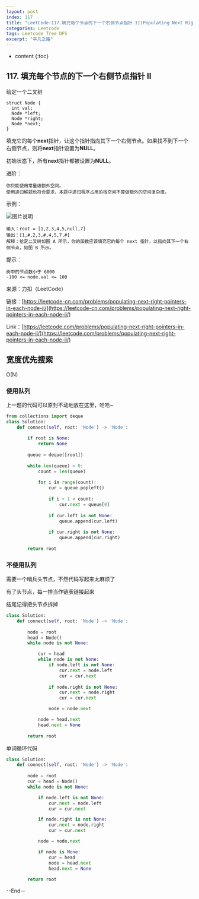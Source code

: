 ```yaml
---
layout: post
index: 117
title: "LeetCode-117.填充每个节点的下一个右侧节点指针 II(Populating Next Right Pointers in Each Node II)"
categories: Leetcode
tags: Leetcode Tree DFS
excerpt: "平凡之路"
---
```


* content
{:toc}

## 117. 填充每个节点的下一个右侧节点指针 II

给定一个二叉树

```
struct Node {
  int val;
  Node *left;
  Node *right;
  Node *next;
}
```

填充它的每个**next**指针，让这个指针指向其下一个右侧节点。如果找不到下一个右侧节点，则将**next**指针设置为**NULL**。

初始状态下，所有**next**指针都被设置为**NULL**。

进阶：

```
你只能使用常量级额外空间。
使用递归解题也符合要求，本题中递归程序占用的栈空间不算做额外的空间复杂度。
```

示例：

![图片说明](./images/leetcode-algorithm-117.jpg)

```
输入：root = [1,2,3,4,5,null,7]
输出：[1,#,2,3,#,4,5,7,#]
解释：给定二叉树如图 A 所示，你的函数应该填充它的每个 next 指针，以指向其下一个右侧节点，如图 B 所示。
```

提示：

```
树中的节点数小于 6000
-100 <= node.val <= 100
```

来源：力扣（LeetCode）

链接：[https://leetcode-cn.com/problems/populating-next-right-pointers-in-each-node-ii/](https://leetcode-cn.com/problems/populating-next-right-pointers-in-each-node-ii/)

Link：[https://leetcode.com/problems/populating-next-right-pointers-in-each-node-ii/](https://leetcode.com/problems/populating-next-right-pointers-in-each-node-ii/)

## 宽度优先搜索

O(N)

### 使用队列

上一题的代码可以原封不动地放在这里，哈哈~

```python
from collections import deque
class Solution:
    def connect(self, root: 'Node') -> 'Node':
        
        if root is None:
            return None
        
        queue = deque([root])
        
        while len(queue) > 0:
            count = len(queue)
            
            for i in range(count):
                cur = queue.popleft()
                
                if i + 1 < count:
                    cur.next = queue[0]
                    
                if cur.left is not None:
                    queue.append(cur.left)
                    
                if cur.right is not None:
                    queue.append(cur.right)
                    
        return root
```

### 不使用队列

需要一个哨兵头节点，不然代码写起来太麻烦了

有了头节点，每一排当作链表链接起来

结尾记得把头节点拆掉

```python
class Solution:
    def connect(self, root: 'Node') -> 'Node':
                
        node = root
        head = Node()
        while node is not None:

            cur = head
            while node is not None:
                if node.left is not None:
                    cur.next = node.left
                    cur = cur.next
                
                if node.right is not None:
                    cur.next = node.right
                    cur = cur.next

                node = node.next

            node = head.next
            head.next = None
            
        return root
```

单词循环代码

```python
class Solution:
    def connect(self, root: 'Node') -> 'Node':
                
        node = root
        cur = head = Node()
        while node is not None:

            if node.left is not None:
                cur.next = node.left
                cur = cur.next

            if node.right is not None:
                cur.next = node.right
                cur = cur.next

            node = node.next

            if node is None:
                cur = head
                node = head.next
                head.next = None
                
        return root
```

--End--


